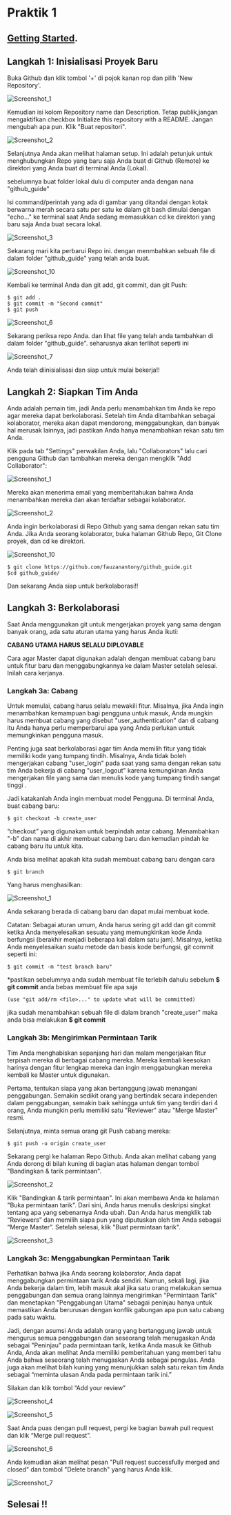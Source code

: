 # Praktik 1

## [Getting Started](https://medium.com/@jonathanmines/the-ultimate-github-collaboration-guide-df816e98fb67).

## Langkah 1: Inisialisasi Proyek Baru

Buka Github dan klik tombol '+' di pojok kanan rop dan pilih 'New Repository'.

![Screenshot_1](https://user-images.githubusercontent.com/110981711/184479160-46ab4a8e-c28b-463a-b6d3-d0bcee90b29f.png)

 Kemudian isi kolom Repository name dan Description. Tetap publik,jangan mengaktifkan checkbox Initialize this repository with a README. Jangan mengubah apa pun. Klik "Buat repositori".
 
 ![Screenshot_2](https://user-images.githubusercontent.com/110981711/184479311-ef0528f1-c21b-4440-aaa9-df958feb5e64.png)
 
Selanjutnya Anda akan melihat halaman setup. Ini adalah petunjuk untuk menghubungkan Repo yang baru saja Anda buat di Github (Remote) ke direktori yang Anda buat di terminal Anda (Lokal).

sebelumnya buat folder lokal dulu di computer anda dengan nana "github_guide"

Isi command/perintah yang ada di gambar yang ditandai dengan kotak berwarna merah secara satu per satu ke dalam git bash dimulai dengan "echo..." ke terminal saat Anda sedang memasukkan cd ke direktori yang baru saja Anda buat secara lokal.

![Screenshot_3](https://user-images.githubusercontent.com/110981711/184479458-ae4f2c68-83fe-4bdc-9087-a438568a6c36.png)

Sekarang mari kita perbarui Repo ini. dengan menmbahkan sebuah file di dalam folder "github_guide" yang telah anda buat.

![Screenshot_10](https://user-images.githubusercontent.com/110981711/184479679-c4a9aa72-2d58-4500-9c90-b3ba9afbc9be.png)

Kembali ke terminal Anda dan git add, git commit, dan git Push:

```
$ git add .
$ git commit -m "Second commit"
$ git push
```

![Screenshot_6](https://user-images.githubusercontent.com/110981711/184479809-730be518-dd85-4f81-841c-1dd4ce719d23.png)

Sekarang periksa repo Anda. dan lihat file yang telah anda tambahkan di dalam folder "github_guide". seharusnya akan terlihat seperti ini

![Screenshot_7](https://user-images.githubusercontent.com/110981711/184479796-bf0ea585-e90f-49a2-93d3-398dbae3e1f7.png)

Anda telah diinisialisasi dan siap untuk mulai bekerja!!

## Langkah 2: Siapkan Tim Anda

Anda adalah pemain tim, jadi Anda perlu menambahkan tim Anda ke repo agar mereka dapat berkolaborasi. Setelah tim Anda ditambahkan sebagai kolaborator, mereka akan dapat mendorong, menggabungkan, dan banyak hal merusak lainnya, jadi pastikan Anda hanya menambahkan rekan satu tim Anda.

Klik pada tab "Settings" perwakilan Anda, lalu "Collaborators" lalu cari pengguna Github dan tambahkan mereka dengan mengklik "Add Collaborator":

![Screenshot_1](https://user-images.githubusercontent.com/110981711/184480090-e828c05c-87cd-452c-a04b-5e72abf9eead.png)

Mereka akan menerima email yang memberitahukan bahwa Anda menambahkan mereka dan akan terdaftar sebagai kolaborator.

![Screenshot_2](https://user-images.githubusercontent.com/110981711/184480147-684f221e-954f-46ef-bb71-1666c8b26225.png)

 Anda ingin berkolaborasi di Repo Github yang sama dengan rekan satu tim Anda. Jika Anda seorang kolaborator, buka halaman Github Repo, Git Clone proyek, dan cd ke direktori.
 
 ![Screenshot_10](https://user-images.githubusercontent.com/110981711/184480593-07453d2b-bd50-43ab-8904-ee913fc8804d.png)
 
 ```
 $ git clone https://github.com/fauzanantony/github_guide.git
$cd github_guide/
 ```
 
 Dan sekarang Anda siap untuk berkolaborasi!!
 
 ## Langkah 3: Berkolaborasi
 
 Saat Anda menggunakan git untuk mengerjakan proyek yang sama dengan banyak orang, ada satu aturan utama yang harus Anda ikuti:

**CABANG UTAMA HARUS SELALU DIPLOYABLE**

Cara agar Master dapat digunakan adalah dengan membuat cabang baru untuk fitur baru dan menggabungkannya ke dalam Master setelah selesai. Inilah cara kerjanya.

### Langkah 3a: Cabang

Untuk memulai, cabang harus selalu mewakili fitur. Misalnya, jika Anda ingin menambahkan kemampuan bagi pengguna untuk masuk, Anda mungkin harus membuat cabang yang disebut "user_authentication" dan di cabang itu Anda hanya perlu memperbarui apa yang Anda perlukan untuk memungkinkan pengguna masuk.

Penting juga saat berkolaborasi agar tim Anda memilih fitur yang tidak memiliki kode yang tumpang tindih. Misalnya, Anda tidak boleh mengerjakan cabang "user_login" pada saat yang sama dengan rekan satu tim Anda bekerja di cabang "user_logout" karena kemungkinan Anda mengerjakan file yang sama dan menulis kode yang tumpang tindih sangat tinggi .

Jadi katakanlah Anda ingin membuat model Pengguna. Di terminal Anda, buat cabang baru:

```
$ git checkout -b create_user
```
“checkout” yang digunakan untuk berpindah antar cabang. Menambahkan "-b" dan nama di akhir membuat cabang baru dan kemudian pindah ke cabang baru itu untuk kita.

Anda bisa melihat apakah kita sudah membuat cabang baru dengan cara

```
$ git branch
```
Yang harus menghasilkan:

![Screenshot_1](https://user-images.githubusercontent.com/110981711/184496656-1c0bfc50-f3bf-49b8-b68c-8468a4e67b75.png)

Anda sekarang berada di cabang baru dan dapat mulai membuat kode.

Catatan: Sebagai aturan umum, Anda harus sering git add dan git commit ketika Anda menyelesaikan sesuatu yang memungkinkan kode Anda berfungsi (berakhir menjadi beberapa kali dalam satu jam). Misalnya, ketika Anda menyelesaikan suatu metode dan basis kode berfungsi, git commit seperti ini:

```
$ git commit -m "test branch baru"
```

*pastikan sebelumnya anda sudah membuat file terlebih dahulu sebelum **$ git commit** anda bebas membuat file apa saja

```
(use "git add/rm <file>..." to update what will be committed)
```

jika sudah menambahkan sebuah file di dalam branch "create_user" maka anda bisa melakukan **$ git commit**

### Langkah 3b: Mengirimkan Permintaan Tarik

Tim Anda menghabiskan sepanjang hari dan malam mengerjakan fitur terpisah mereka di berbagai cabang mereka. Mereka kembali keesokan harinya dengan fitur lengkap mereka dan ingin menggabungkan mereka kembali ke Master untuk digunakan.

Pertama, tentukan siapa yang akan bertanggung jawab menangani penggabungan. Semakin sedikit orang yang bertindak secara independen dalam penggabungan, semakin baik sehingga untuk tim yang terdiri dari 4 orang, Anda mungkin perlu memiliki satu "Reviewer" atau "Merge Master" resmi.

Selanjutnya, minta semua orang git Push cabang mereka:

```
$ git push -u origin create_user
```

Sekarang pergi ke halaman Repo Github. Anda akan melihat cabang yang Anda dorong di bilah kuning di bagian atas halaman dengan tombol "Bandingkan & tarik permintaan".

![Screenshot_2](https://user-images.githubusercontent.com/110981711/184497230-30abf099-25d2-4bee-8fd1-a63c05165a84.png)

Klik "Bandingkan & tarik permintaan". Ini akan membawa Anda ke halaman "Buka permintaan tarik". Dari sini, Anda harus menulis deskripsi singkat tentang apa yang sebenarnya Anda ubah. Dan Anda harus mengklik tab “Reviewers” ​​dan memilih siapa pun yang diputuskan oleh tim Anda sebagai “Merge Master”. Setelah selesai, klik "Buat permintaan tarik".

![Screenshot_3](https://user-images.githubusercontent.com/110981711/184497416-8d05a087-497c-4ece-8fc1-3f7096a3f9d1.png)

### Langkah 3c: Menggabungkan Permintaan Tarik

Perhatikan bahwa jika Anda seorang kolaborator, Anda dapat menggabungkan permintaan tarik Anda sendiri. Namun, sekali lagi, jika Anda bekerja dalam tim, lebih masuk akal jika satu orang melakukan semua penggabungan dan semua orang lainnya mengirimkan "Permintaan Tarik" dan menetapkan "Penggabungan Utama" sebagai peninjau hanya untuk memastikan Anda berurusan dengan konflik gabungan apa pun satu cabang pada satu waktu.

Jadi, dengan asumsi Anda adalah orang yang bertanggung jawab untuk mengurus semua penggabungan dan seseorang telah menugaskan Anda sebagai "Peninjau" pada permintaan tarik, ketika Anda masuk ke Github Anda, Anda akan melihat Anda memiliki pemberitahuan yang memberi tahu Anda bahwa seseorang telah menugaskan Anda sebagai pengulas. Anda juga akan melihat bilah kuning yang menunjukkan salah satu rekan tim Anda sebagai “meminta ulasan Anda pada permintaan tarik ini.”

Silakan dan klik tombol “Add your review”

![Screenshot_4](https://user-images.githubusercontent.com/110981711/184497586-50da0cb5-56e9-4074-b2da-c29dc4fbb6e6.png)

![Screenshot_5](https://user-images.githubusercontent.com/110981711/184497739-55748a9d-dc00-43b3-a383-02eac20db3a3.png)

Saat Anda puas dengan pull request, pergi ke bagian bawah pull request dan klik “Merge pull request”.

![Screenshot_6](https://user-images.githubusercontent.com/110981711/184497788-3923ce4c-bae2-40a7-9513-1e3f7eae7412.png)

Anda kemudian akan melihat pesan "Pull request successfully merged and closed" dan tombol "Delete branch" yang harus Anda klik.

![Screenshot_7](https://user-images.githubusercontent.com/110981711/184497828-b46010c1-2460-4333-9eaa-8e3cd155759d.png)

## Selesai !!
